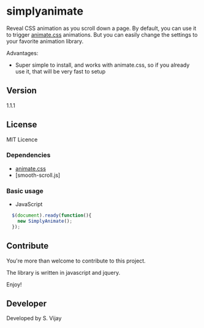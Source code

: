 # simplyanimate

Reveal CSS animation as you scroll down a page.
By default, you can use it to trigger [animate.css](https://github.com/daneden/animate.css) animations.
But you can easily change the settings to your favorite animation library.

Advantages:
- Super simple to install, and works with animate.css, so if you already use it, that will be very fast to setup


## Version

1.1.1

## License

MIT Licence

### Dependencies
- [animate.css](https://github.com/daneden/animate.css)
- [smooth-scroll.js]
### Basic usage

- JavaScript

```javascript
  $(document).ready(function(){
    new SimplyAnimate();
  });
```


## Contribute

You're more than welcome to contribute to this project. 

The library is written in javascript and jquery.

Enjoy!


## Developer

Developed by S. Vijay

